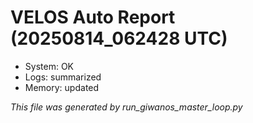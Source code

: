 # VELOS Auto Report (20250814_062428 UTC)

- System: OK
- Logs: summarized
- Memory: updated

_This file was generated by run_giwanos_master_loop.py_
